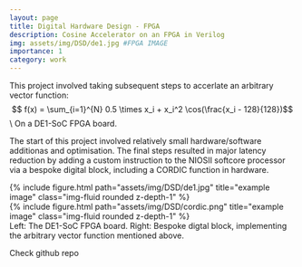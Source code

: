 ```yaml
---
layout: page
title: Digital Hardware Design - FPGA
description: Cosine Accelerator on an FPGA in Verilog
img: assets/img/DSD/de1.jpg #FPGA IMAGE
importance: 1
category: work
---
```


This project involved taking subsequent steps to accerlate an arbitrary vector function:
$$ f(x) = \sum_{i=1}^{N} 0.5 \times x_i + x_i^2 \cos(\frac{x_i - 128}{128})$$ \\
On a DE1-SoC FPGA board.

The start of this project involved relatively small hardware/software additionas and optimisation. The final steps resulted in major latency reduction by adding a custom instruction to the NIOSII softcore processor via a bespoke digital block, including a CORDIC function in hardware. 


<div class="row justify-content-sm-center">
    <div class="col-sm-8 mt-3 mt-md-0">
        {% include figure.html path="assets/img/DSD/de1.jpg" title="example image" class="img-fluid rounded z-depth-1" %} 
    </div>
    <div class="col-sm-4 mt-3 mt-md-0">
        {% include figure.html path="assets/img/DSD/cordic.png" title="example image" class="img-fluid rounded z-depth-1" %}
    </div>
</div>
<div class="caption">
    Left: The DE1-SoC FPGA board. Right: Bespoke digtal block, implementing the arbitrary vector function mentioned above. 
</div>

Check github repo

